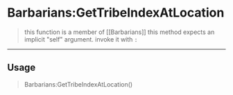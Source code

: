 # Barbarians:GetTribeIndexAtLocation
> this function is a member of [[Barbarians]]
> this method expects an implicit "self" argument. invoke it with `:`
-----
## Usage
> Barbarians:GetTribeIndexAtLocation()
